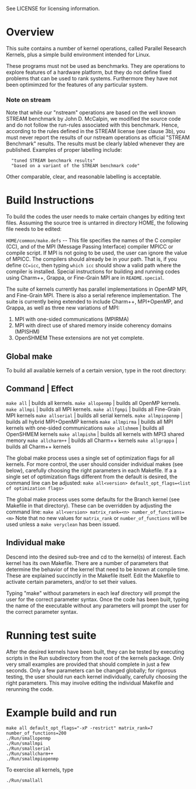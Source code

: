 See LICENSE for licensing information.

# Overview

This suite contains a number of kernel operations, called Parallel
Research Kernels, plus a simple build environment intended for Linux. 

These programs must not be used as benchmarks.  They are operations to 
explore features of a hardware platform, but they do not define 
fixed problems that can be used to rank systems.  Furthermore 
they have not been optimimzed for the features of any particular system.

### Note on stream

Note that while our "nstream" operations are based on the well
known STREAM benchmark by John D. McCalpin, we modified the source 
code and do not follow the run-rules associated with this benchmark.
Hence, according to the rules defined in the STREAM license (see 
clause 3b), you must never report the results of our nstream 
operations as official "STREAM Benchmark" results. The results must 
be clearly labled whenever they are published.  Examples of proper 
labelling include: 

      "tuned STREAM benchmark results" 
      "based on a variant of the STREAM benchmark code" 

Other comparable, clear, and reasonable labelling is acceptable.


# Build Instructions

To build the codes the user needs to make certain changes by editing text
files. Assuming the source tree is untarred in directory HOME, the
following file needs to be edited:

`HOME/common/make.defs` -- This file specifies the names of the C
compiler (CC), and of the MPI (Message Passing Interface) compiler MPICC
or compile script. If MPI is not going to be used, the user can ignore
the value of MPICC. The compilers should already be in your path. That
is, if you define `CC=icc`, then typing `which icc` should show a
valid path where the compiler is installed.
Special instructions for building and running codes using Charm++, Grappa, 
or Fine-Grain MPI are in `README.special`.

The suite of kernels currently has parallel implementations in OpenMP
MPI, and Fine-Grain MPI. There is also a serial reference implementation. 
The suite is currently being extended to include Charm++, MPI+OpenMP, and
Grappa, as well as three new variations of MPI: 
1. MPI with one-sided communications (MPIRMA) 
2. MPI with direct use of shared memory inside coherency domains (MPISHM)
3. OpenSHMEM
These extensions are not yet complete.

## Global make

To build all available kernels of a certain version, type in the root
directory:

Command              | Effect
------------------------------------------------
`make all`           | builds all kernels.
`make allopenmp`     | builds all OpenMP kernels.
`make allmpi`        | builds all MPI kernels.
`make allfgmpi`      | builds all Fine-Grain MPI kernels
`make allserial`     | builds all serial kernels.
`make allmpiopenmp`  | builds all hybrid MPI+OpenMP kernels
`make allmpirma`     | builds all MPI kernels with one-sided communications
`make allshmem`      | builds all OpenSHMEM kernels
`make allmpishm`     | builds all kernels with MPI3 shared memory
`make allcharm++`    | builds all Charm++ kernels
`make allgrappa`     | builds all Charm++ kernels

The global make process uses a single set of optimization flags for all
kernels. For more control, the user should consider individual makes
(see below), carefully choosing the right parameters in each Makefile.
If a a single set of optimization flags different from the default is
desired, the command line can be adjusted:
`make all<version> default_opt_flags=<list of optimization flags>` 

The global make process uses some defaults for the Branch kernel
(see Makefile in that directory). These can be overridden by adjusting
the command line: 
`make all<version> matrix_rank=<n> number_of_functions=<m>`
Note that no new values for `matrix_rank` or `number_of_functions` will
be used unless a `make veryclean` has been issued.

## Individual make

Descend into the desired sub-tree and cd to the kernel(s) of interest. 
Each kernel has its own Makefile. There are a number of parameters 
that determine the behavior of the kernel that need to be known at 
compile time. These are explained succinctly in the Makefile itself. Edit 
the Makefile to activate certain parameters, and/or to set their values.

Typing "make" without parameters in each leaf directory will prompt
the user for the correct parameter syntax. Once the code has been
built, typing the name of the executable without any parameters will 
prompt the user for the correct parameter syntax.

# Running test suite

After the desired kernels have been built, they can be tested by
executing scripts in the Run subdirectory from the root of the
kernels package. Only very small examples are provided that should
complete in just a few seconds. Only a few parameters can be changed
globally; for rigorous testing, the user should run each kernel 
individually, carefully choosing the right parameters. This may involve 
editing the individual Makefile and rerunning  the code.

# Example build and run

```
make all default_opt_flags="-xP -restrict" matrix_rank=7 number_of_functions=200
./Run/smallopenmp
./Run/smallmpi
./Run/smallserial
./Run/smallcharm++
./Run/smallmpiopenmp
```

To exercise all kernels, type
```
./Run/smallall
```


